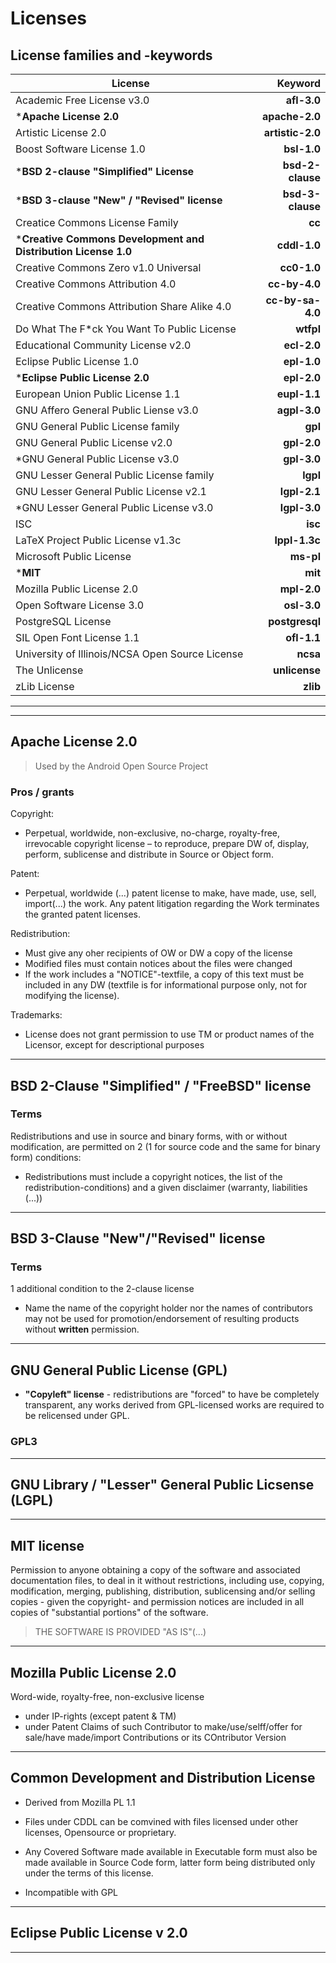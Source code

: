 # Licenses

## License families and -keywords

| License | Keyword |
| ---  | ---: |
| Academic Free License v3.0 | **afl-3.0**   |
| ***Apache License 2.0** |**apache-2.0**|
| Artistic License 2.0 | **artistic-2.0** |
| Boost Software License 1.0 | **bsl-1.0**   |
| ***BSD 2-clause "Simplified" License** | **bsd-2-clause** |
| ***BSD 3-clause "New" / "Revised" license** | **bsd-3-clause** |
| Creatice Commons License Family | **cc**    |
| ***Creative Commons Development and Distribution License 1.0** | **cddl-1.0** |
| Creative Commons Zero v1.0 Universal | **cc0-1.0**   |
| Creative Commons Attribution 4.0 | **cc-by-4.0**   |
| Creative Commons Attribution Share Alike 4.0 | **cc-by-sa-4.0**  |
| Do What The F*ck You Want To Public License | **wtfpl** |
| Educational Community License v2.0 | **ecl-2.0** |
| Eclipse Public License 1.0 | **epl-1.0** |
| ***Eclipse Public License 2.0** | **epl-2.0** |
| European Union Public License 1.1 | **eupl-1.1** |
| GNU Affero General Public Liense v3.0 | **agpl-3.0** |
| GNU General Public License family | **gpl** |
| GNU General Public License v2.0 | **gpl-2.0** |
| *GNU General Public License v3.0 | **gpl-3.0** |
| GNU Lesser General Public License family | **lgpl** |
| GNU Lesser General Public License v2.1 | **lgpl-2.1** |
| *GNU Lesser General Public License v3.0 | **lgpl-3.0** |
| ISC | **isc** |
| LaTeX Project Public License v1.3c | **lppl-1.3c** |
| Microsoft Public License | **ms-pl** |
| ***MIT** | **mit** |
| Mozilla Public License 2.0 | **mpl-2.0** |
| Open Software License 3.0 | **osl-3.0** |
| PostgreSQL License | **postgresql** |
| SIL Open Font License 1.1 | **ofl-1.1** |
| University of Illinois/NCSA Open Source License | **ncsa** |
| The Unlicense | **unlicense** |
| zLib License | **zlib** |

___
___

## Apache License 2.0

> Used by the Android Open Source Project

### Pros / grants

Copyright:

- Perpetual, worldwide, non-exclusive, no-charge, royalty-free, irrevocable copyright license – to reproduce, prepare DW of, display, perform, sublicense and distribute in Source or Object form.

Patent:

- Perpetual, worldwide (...) patent license to make, have made, use, sell, import(...) the work. Any patent litigation regarding the Work terminates the granted patent licenses.

Redistribution:

- Must give any oher recipients of OW or DW a copy of the license
- Modified files must contain notices about the files were changed
- If the work includes a "NOTICE"-textfile, a copy of this text must be included in any DW (textfile is for informational purpose only, not for modifying the license).

Trademarks:

- License does not grant permission to use TM or product names of the Licensor, except for descriptional purposes

___

## BSD 2-Clause "Simplified" / "FreeBSD" license

### Terms

Redistributions and use in source and binary forms, with or without modification, are permitted on 2 (1 for source code and the same for binary form) conditions:

- Redistributions must include a copyright notices, the list of the redistribution-conditions) and a given disclaimer (warranty, liabilities (...))
  
___

## BSD 3-Clause "New"/"Revised" license

### Terms

1 additional condition to the 2-clause license

- Name the name of the copyright holder nor the names of contributors may not be used for promotion/endorsement of resulting products without **written** permission.

___

## GNU General Public License (GPL)

- __"Copyleft" license__ - redistributions are "forced" to have be completely transparent, any works derived from GPL-licensed works are required to be relicensed under GPL.

### GPL3

___

## GNU Library / "Lesser" General Public Licsense (LGPL)

___

## MIT license

Permission to anyone obtaining a copy of the software and associated documentation files, to deal in it without restrictions, including use, copying, modification, merging, publishing, distribution, sublicensing and/or selling copies - given the copyright- and permission notices are included in all copies of "substantial portions" of the software.
> THE SOFTWARE IS PROVIDED "AS IS"(...)

___

## Mozilla Public License 2.0

Word-wide, royalty-free, non-exclusive license

- under IP-rights (except patent & TM)
- under Patent Claims of such Contributor to make/use/selff/offer for sale/have made/import Contributions or its COntributor Version

 ___

## Common Development and Distribution License

- Derived from Mozilla PL 1.1

- Files under CDDL can be comvined with files licensed under other licenses, Opensource or proprietary.
- Any Covered Software made available in Executable form must also be made available in Source Code form, latter form being distributed only under the terms of this license.
- Incompatible with GPL

___

## Eclipse Public License v 2.0

___
